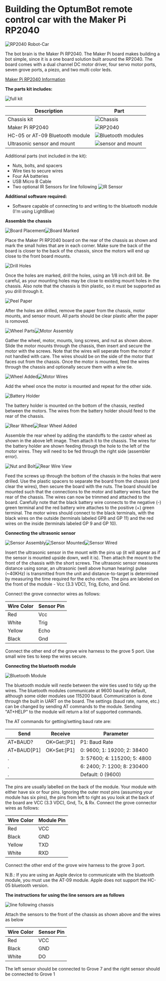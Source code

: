 # Building the OptumBot remote control car with the Maker Pi RP2040
![RP2040 Robot-Car](../../img/makerpi/BlueToothMounted.jpg)

The bot brain is the Maker Pi RP2040.  The Maker Pi board makes building a bot simple, since it is a one board solution built around the RP2040.  The board comes with a dual channel DC motor driver, four servo motor ports, seven grove ports, a piezo, and two multi color leds. 

[Maker Pi RP2040 Information](https://www.cytron.io/p-maker-pi-rp2040-simplifying-robotics-with-raspberry-pi-rp2040)

 **The parts kit includes:**

 ![full kit](../../img/makerpi/HastieParts.jpg)

 Description | Part 
---------|----------
Chassis kit | ![Chassis](../../img/makerpi/Chassis-Kit.jpg)
Maker Pi RP2040 | ![RP2040](../../img/makerpi/maker-pi-rp2040-top-view.png)
HC-05 or AT-09 Bluetooth module | ![Bluetooth modules](../../img/makerpi/HC-05_AT-09.jpg)
Ultrasonic sensor and mount | ![sensor and mount](../../img/makerpi/sensorAndMount.jpg)

Additional parts (not included in the kit):

- Nuts, bolts, and spacers
- Wire ties to secure wires
- Four AA batteries
- USB Micro B Cable
- Two optional IR Sensors for line following ![IR Sensor](../../img/makerpi/irSensor.jpg)

 **Additional software required:**

- Software capable of connecting to and writing to the bluetooth module (I'm using LightBlue)

**Assemble the chassis**

![Board Placement](../../img/makerpi/BoardPlacement.jpg)![Board Marked](../../img/makerpi/BoardMarked.jpg)

Place the Maker PI RP2040 board on the rear of the chassis as shown and mark the small holes that are in each corner.  Make sure the back of the board is closer to the back of the chassis, since the motors will end up close to the front board mounts.

![Drill Holes](../../img/makerpi/DrillHoles.jpg)

Once the holes are marked, drill the holes, using an 1/8 inch drill bit.  Be careful, as your mounting holes may be close to existing mount holes in the chassis.  Also note that the chassis is thin plastic, so it must be supported as you drill through it.

![Peel Paper](../../img/makerpi/PeelPaper.jpg)

After the holes are drilled, remove the paper from the chassis, motor mounts, and sensor mount.  All parts should be clear plastic after the paper is romoved.

![Wheel Parts](../../img/makerpi/WheelParts.jpg)![Motor Assembly](../../img/makerpi/MotorAssembly.jpg)

Gather the wheel, motor, mounts, long screws, and nut as shown above.  Slide the motor mounts through the chassis, then insert and secure the motor with the screws.  Note that the wires will seperate from the motor if not handled with care.  The wires should be on the side of the motor that faces out from the chassis.  Once the motor is mounted, feed the wires through the chassis and optionally secure them with a wire tie.

![Wheel Added](../../img/makerpi/WheelAdded.jpg)![Motor Wires](../../img/makerpi/MotorWires.jpg)

Add the wheel once the motor is mounted and repeat for the other side.

![Battery Holder](../../img/makerpi/BatteryHolder.jpg)

The battery holder is mounted on the bottom of the chassis, nestled between the motors.  The wires from the battery holder should feed to the rear of the chassis.

![Rear Wheel](../../img/makerpi/RearWheel.jpg)![Rear Wheel Added](../../img/makerpi/RearWheelAssembled.jpg)

Assemble the rear wheel by adding the standoffs to the castor wheel as shown in the above left image.  Then attach it to the chassis.  The wires for the battery holder are shown feeding through the hole to the left of the motor wires.  They will need to be fed through the right side (assembler error).

![Nut and Bolt](../../img/makerpi/NutAndBolt.jpg)![Rear Wire View](../../img/makerpi/RearWires.jpg)

Feed the screws up through the bottom of the chassis in the holes that were drilled.  Use the plastic spacers to separate the board from the chassis (and clear the wires), then secure the board with the nuts.  The board should be mounted such that the connections to the motor and battery wires face the rear of the chassis.  The wires can now be trimmed and attached to the board.  Carefully note that the black battery wire connects to the negative (-) green terminal and the red battery wire attaches to the positive (+) green terminal.  The motor wires should connect to the black terminals, with the black wires on the outside (terminals labeled GP8 and GP 11) and the red wires on the inside (terminals labeled GP 9 and GP 10).

**Connecting the ultrasonic sensor**

![Sensor Assembly](../../img/makerpi/SensorAssembly.jpg)![Sensor Mounted](../../img/makerpi/SensorMounted.jpg)![Sensor Wired](../../img/makerpi/SensorWired.jpg)

Insert the ultrasonic sensor in the mount with the pins up (it will appear as if the sensor is mounted upside down, well it is).  Then attach the mount to the front of the chassis with the short screws.  The ultrasonic sensor measures distance using sonar, an ultrasonic (well above human hearing) pulse (~40KHz) is transmitted from the unit and distance-to-target is determined by measuring the time required for the echo return.  The pins are labeled on the front of the module - Vcc  (3.3 VDC), Trig, Echo, and Gnd.

Connect the grove connector wires as follows:

Wire Color | Sensor Pin
---------|----------
Red | Vcc
White | Trig
Yellow | Echo
Black | Gnd

Connect the other end of the grove wire harness to the grove 5 port.  Use small wire ties to keep the wires secure.

**Connecting the bluetooth module**

![Bluetooth Module](../../img/makerpi/BlueToothMounted.jpg)

The bluetooth module will nestle between the wire ties used to tidy up the wires.  The bluetooth modules communicate at 9600 baud by default, although some older modules use 115200 baud.  Communication is done through the built in UART on the board.  The settings (baud rate, name, etc.) can be changed by sending AT commands to the module.  Sending "AT+HELP" to the module will return a list of supported commands.

The AT commands for getting/setting baud rate are:

Send | Receive | Parameter
---------|----------|---------
 AT+BAUD? | OK+Get:[P1] | P1: Baud Rate
 AT+BAUD[P1] | OK+Set:[P1] | 0: 9600; 1: 19200; 2: 38400
 . |  | 3: 57600; 4: 115200; 5: 4800
 . |  | 6: 2400; 7: 1200; 8: 230400
 . |  | Default: 0 (9600)

The pins are usually labelled on the back of the module.  Your module with either have six or four pins.  Ignoring the outer most pins (assuming your module has six pins), the pins from left to right as you look at the back of the board are VCC (3.3 VDC), Gnd, Tx, & Rx.  Connect the grove connector wires as follows:

Wire Color | Module Pin
---------|----------
Red | VCC
Black | GND
Yellow | TXD
White | RXD

Connect the other end of the grove wire harness to the grove 3 port.

N.B.: If you are using an Apple device to communicate with the bluetooth module, you must use the AT-09 module.  Apple does not support the HC-05 bluetooth version.

**The instructions for using the line sensors are as follows**

![line following chassis](../../img/makerpi/lineFollowChassis.jpg)

Attach the sensors to the front of the chassis as shown above and the wires as below

Wire Color | Sensor Pin
---------|----------
Red | VCC
Black | GND
White | DO

The left sensor should be connected to Grove 7 and the right sensor should be connected to Grove 1
